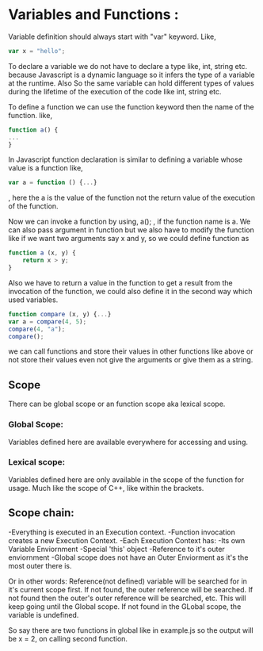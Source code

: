 # Variables and Functions :
Variable definition should always start with "var" keyword. Like, 
```js
var x = "hello";
```

To declare a variable we do not have to declare a type like, int, string etc. because Javascript is a dynamic language so it infers the type of a variable at the runtime. Also So the same variable can hold different types of values during the lifetime of the execution of the code like int, string etc.

To define a function we can use the function keyword then the name of the function. like, 
```js
function a() {
...
}
```
In Javascript function declaration is similar to defining a variable whose value is a function like, 
```js
var a = function () {...}
``` 
, here the a is the value of the function not the return value of the execution of the function.

Now we can invoke a function by using, a(); , if the function name is a.
We can also pass argument in function but we also have to modify the function like if we want two arguments say x and y, so we could define function as 
```js
function a (x, y) {
    return x > y;
}
```
Also we have to return a value in the function to get a result from the invocation of the function, we could also define it in the second way which used variables.
```js
function compare (x, y) {...}
var a = compare(4, 5);
compare(4, "a");
compare();
```
we can call functions and store their values in other functions like above or not store their values even not give the arguments or give them as a string.

## Scope 

There can be global scope or an function scope aka lexical scope.

### Global Scope:
Variables defined here are available everywhere for accessing and using.
### Lexical scope:
Variables defined here are only available in the scope of the function for usage.
Much like the scope of C++, like within the brackets.
## Scope chain:
-Everything is executed in an Execution context.
-Function invocation creates a new Execution Context.
-Each Execution Context has:
    -Its own Variable Enviornment
    -Special 'this' object
    -Reference to it's outer     enviornment
-Global scope does not have an Outer Enviorment as it's the most outer there is.

Or in other words:
Reference(not defined) variable will be searched for in it's current scope first. If not found, the outer reference will be searched. If not found then the outer's outer reference will be searched, etc.
This will keep going until the Global scope. If not found in the GLobal scope, the variable is undefined.

So say there are two functions in global like in example.js so the output will be x = 2, on calling second function.

